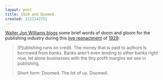 ```yaml
---
layout: post
title: 1929 and Doomed
created: 1222142251
---
```

[Walter Jon Williams blogs](http://walterjonwilliams.blogspot.com/2008/09/publishing-it-sucks-there-too.html) some brief words of doom and gloom for the publishing industry during this [live reenactment](http://punditkitchen.com/2008/09/22/political-pictures-lehman-brothers-1929-youre-doing-right/) of [1929](http://walterjonwilliams.blogspot.com/2008/09/1929.html):

> [P]ublishing runs on credit. The money that is paid to authors is borrowed from banks. Banks aren't even lending to other banks right now, let alone businesses with the tiny profit margins we see in publishing. <!--break-->
>
>Short form: Doomed. The lot of us. Doomed.
